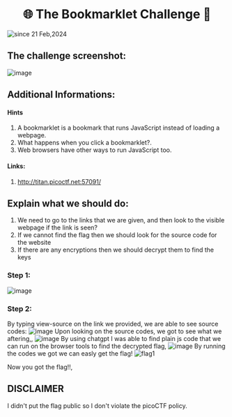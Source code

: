 <h1 align="center">🌐 The Bookmarklet Challenge 🚩</h1>
<img src="https://komarev.com/ghpvc/?username=CTF-isaka&label=Bookmarklet&color=0e75b6&style=flat" align="center" alt="since 21 Feb,2024" />

## The challenge screenshot:
![image](https://github.com/isaka-james/picoCTFs-Solutions/assets/76619967/ea85597f-9097-4a2c-9f96-d914544ee777)

## Additional Informations:
#### Hints
1. A bookmarklet is a bookmark that runs JavaScript instead of loading a webpage.
2. What happens when you click a bookmarklet?.
3. Web browsers have other ways to run JavaScript too.

#### Links:
1. http://titan.picoctf.net:57091/

## Explain what we should do:
1. We need to go to the links that we are given, and then look to the visible webpage if the link is seen?
2. If we cannot find the flag then we should look for the source code for the website
3. If there are any encryptions then we should decrypt them to find the keys

### Step 1:
![image](https://github.com/isaka-james/picoCTFs-Solutions/assets/76619967/189eba2b-6fc9-4b57-8855-2157c09c5381)
### Step 2:
By typing view-source on the link we provided, we are able to see source codes:
![image](https://github.com/isaka-james/picoCTFs-Solutions/assets/76619967/fcfae4cf-254b-40db-aed6-3d9d2258c691)
Upon looking on the source codes, we got to see what we aftering,,
![image](https://github.com/isaka-james/picoCTFs-Solutions/assets/76619967/8ba70fe6-3e85-4e3b-9ae7-fd952cf14ad3)
By using chatgpt I was able to find plain js code that we can run on the browser tools to find the decrypted flag,
![image](https://github.com/isaka-james/picoCTFs-Solutions/assets/76619967/08da0fdf-3ac9-440f-8e27-78c98559d022)
By running the codes we got we can easly get the flag!
![flag1](https://github.com/isaka-james/picoCTFs-Solutions/assets/76619967/94802a7c-d8f6-4f9d-afd4-a28afc8bc450)

Now you got the flag!!,

## DISCLAIMER
I didn't put the flag public so I don't violate the picoCTF policy.





